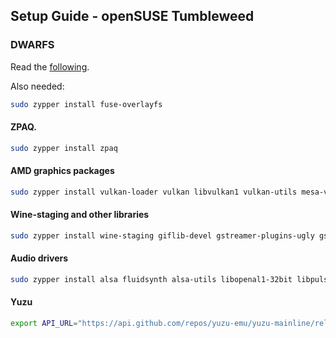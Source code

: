 <h2>Setup Guide - openSUSE Tumbleweed</h2>

### DWARFS
Read the [following](https://build.opensuse.org/package/show/home:dsme/dwarfs).

Also needed:
```sh
sudo zypper install fuse-overlayfs
```

#### ZPAQ.
```sh
sudo zypper install zpaq
```

#### AMD graphics packages
```sh
sudo zypper install vulkan-loader vulkan libvulkan1 vulkan-utils mesa-vulkan-drivers
```

#### Wine-staging and other libraries
```sh
sudo zypper install wine-staging giflib-devel gstreamer-plugins-ugly gstreamer-plugins-libav gstreamer-plugins-good gstreamer-plugins-bad gstreamer-plugins-base gstreamer-plugins-ugly-32bit gstreamer-plugins-libav-32bit gstreamer-plugins-good-32bit gstreamer-plugins-bad-32bit gstreamer-plugins-base-32bit jq giflib-32bit gnutls-32bit libjpeg-turbo libldap-2_4-2 libldap-2_4-2-32bit libpng16-16 libpng16-16-32bit libXcomposite libXcomposite1-32bit libXinerama1 libXinerama1-32bit libxslt libxslt1-32bit libmpg123-0 libmpg123-0-32bit ocl-icd libSDL2-2_0-0-32bit libSDL2-2_0-0-32bit v4l-utils libgphoto2-6-32bit libgphoto2 libxslt1-32bit libxslt libz1
```

#### Audio drivers
```sh
sudo zypper install alsa fluidsynth alsa-utils libopenal1-32bit libpulse0-32bit
```

#### Yuzu
```sh
export API_URL="https://api.github.com/repos/yuzu-emu/yuzu-mainline/releases/latest" && export DOWNLOAD_URL=$(curl -s $API_URL | grep -oP '"browser_download_url": "\K(.*AppImage)(?=")') && curl -Lo /tmp/yuzu --progress-meter $DOWNLOAD_URL && chmod +x /tmp/yuzu && sudo mv /tmp/yuzu /usr/local/bin/yuzu
```
